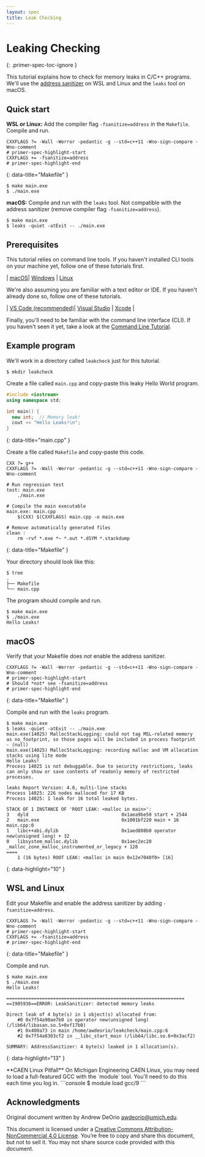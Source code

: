 ```yaml
---
layout: spec
title: Leak Checking
---
```


Leaking Checking
========================
{: .primer-spec-toc-ignore }

This tutorial explains how to check for memory leaks in C/C++ programs.  We'll use the [address sanitizer](setup_asan.html) on WSL and Linux and the `leaks` tool on macOS.

## Quick start
**WSL or Linux:** Add the compiler flag `-fsanitize=address` in the `Makefile`.  Compile and run.
```make
CXXFLAGS ?= -Wall -Werror -pedantic -g --std=c++11 -Wno-sign-compare -Wno-comment
# primer-spec-highlight-start
CXXFLAGS += -fsanitize=address
# primer-spec-highlight-end
```
{: data-title="Makefile" }

```console
$ make main.exe
$ ./main.exe
```

**macOS:** Compile and run with the `leaks` tool.  Not compatible with the address sanitizer (remove compiler flag `-fsanitize=address`).
```console
$ make main.exe
$ leaks -quiet -atExit -- ./main.exe
```

## Prerequisites
This tutorial relies on command line tools.  If you haven't installed CLI tools on your machine yet, follow one of these tutorials first.

| [macOS](setup_macos.html)| [Windows](setup_wsl.html) | [Linux](setup_wsl.html#install-cli-tools)

We're also assuming you are familiar with a text editor or IDE.  If you haven't already done so, follow one of these tutorials.

| [VS Code (recommended)](https://eecs280staff.github.io/tutorials/setup_vscode.html)| [Visual Studio](https://eecs280staff.github.io/tutorials/setup_visualstudio.html) | [Xcode](https://eecs280staff.github.io/tutorials/setup_xcode.html) |

Finally, you'll need to be familiar with the command line interface (CLI).  If you haven't seen it yet, take a look at the [Command Line Tutorial](cli.html).

## Example program
We'll work in a directory called `leakcheck` just for this tutorial.
```console
$ mkdir leakcheck
```

Create a file called `main.cpp` and copy-paste this leaky Hello World program.
```c++
#include <iostream>
using namespace std;

int main() {
  new int;  // Memory leak!
  cout << "Hello Leaks!\n";
}
```
{: data-title="main.cpp" }

Create a file called `Makefile` and copy-paste this code.
```make
CXX ?= g++
CXXFLAGS ?= -Wall -Werror -pedantic -g --std=c++11 -Wno-sign-compare -Wno-comment

# Run regression test
test: main.exe
	./main.exe

# Compile the main executable
main.exe: main.cpp
	$(CXX) $(CXXFLAGS) main.cpp -o main.exe

# Remove automatically generated files
clean :
	rm -rvf *.exe *~ *.out *.dSYM *.stackdump
```
{: data-title="Makefile" }

Your directory should look like this:
```console
$ tree
.
├── Makefile
└── main.cpp
```

The program should compile and run.
```console
$ make main.exe
$ ./main.exe
Hello Leaks!
```

## macOS
Verify that your Makefile does *not* enable the address sanitizer.
```make
CXXFLAGS ?= -Wall -Werror -pedantic -g --std=c++11 -Wno-sign-compare -Wno-comment
# primer-spec-highlight-start
# Should *not* see -fsanitize=address
# primer-spec-highlight-end
```
{: data-title="Makefile" }

Compile and run with the `leaks` program.
```console
$ make main.exe
$ leaks -quiet -atExit -- ./main.exe
main.exe(14025) MallocStackLogging: could not tag MSL-related memory as no_footprint, so those pages will be included in process footprint - (null)
main.exe(14025) MallocStackLogging: recording malloc and VM allocation stacks using lite mode
Hello Leaks!
Process 14025 is not debuggable. Due to security restrictions, leaks can only show or save contents of readonly memory of restricted processes.

leaks Report Version: 4.0, multi-line stacks
Process 14025: 226 nodes malloced for 17 KB
Process 14025: 1 leak for 16 total leaked bytes.

STACK OF 1 INSTANCE OF 'ROOT LEAK: <malloc in main>':
3   dyld                                  0x1aea9be50 start + 2544
2   main.exe                              0x1001bf220 main + 16  main.cpp:0
1   libc++abi.dylib                       0x1aed808b0 operator new(unsigned long) + 32
0   libsystem_malloc.dylib                0x1aec2ec20 _malloc_zone_malloc_instrumented_or_legacy + 128 
====
    1 (16 bytes) ROOT LEAK: <malloc in main 0x12e7040f0> [16]
```
{: data-highlight="10" }

## WSL and Linux
Edit your Makefile and enable the address sanitizer by adding `-fsanitize=address`.
```make
CXXFLAGS ?= -Wall -Werror -pedantic -g --std=c++11 -Wno-sign-compare -Wno-comment
# primer-spec-highlight-start
CXXFLAGS += -fsanitize=address
# primer-spec-highlight-end
```
{: data-title="Makefile" }

Compile and run.
```console
$ make main.exe
$ ./main.exe
Hello Leaks!

=================================================================
==1905936==ERROR: LeakSanitizer: detected memory leaks

Direct leak of 4 byte(s) in 1 object(s) allocated from:
    #0 0x7f54a90ae7b0 in operator new(unsigned long) (/lib64/libasan.so.5+0xf17b0)
    #1 0x400a73 in main /home/awdeorio/leakcheck/main.cpp:6
    #2 0x7f54a8303cf2 in __libc_start_main (/lib64/libc.so.6+0x3acf2)

SUMMARY: AddressSanitizer: 4 byte(s) leaked in 1 allocation(s).
```
{: data-highlight="13" }

<div class="primer-spec-callout warning" markdown="1">
**CAEN Linux Pitfall** On Michigan Engineering CAEN Linux, you may need to load a full-featured GCC with the `module` tool.  You'll need to do this each time you log in.
```console
$ module load gcc/9
```
</div>

## Acknowledgments
Original document written by Andrew DeOrio awdeorio@umich.edu.

This document is licensed under a [Creative Commons Attribution-NonCommercial 4.0 License](https://creativecommons.org/licenses/by-nc/4.0/). You’re free to copy and share this document, but not to sell it. You may not share source code provided with this document.
